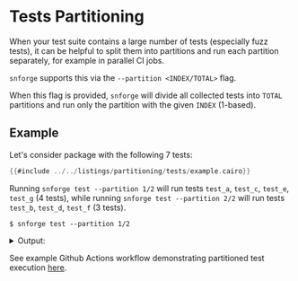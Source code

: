 # Tests Partitioning

When your test suite contains a large number of tests (especially fuzz tests), it can be helpful to split them into partitions and run each partition separately, for example in parallel CI jobs.


`snforge` supports this via the `--partition <INDEX/TOTAL>` flag.

When this flag is provided, `snforge` will divide all collected tests into `TOTAL` partitions and run only the partition with the given `INDEX` (1-based).

## Example

Let's consider package with the following 7 tests:

```rust
{{#include ../../listings/partitioning/tests/example.cairo}}
```

Running `snforge test --partition 1/2` will run tests `test_a`, `test_c`, `test_e`, `test_g` (4 tests), while running `snforge test --partition 2/2` will run tests `test_b`, `test_d`, `test_f` (3 tests).

<!-- { "package_name": "partitioning" } -->
```shell
$ snforge test --partition 1/2
```

<details>
<summary>Output:</summary>

```shell
Collected 4 test(s) from partitioning package
Running 4 test(s) from tests/
[PASS] partitioning_integrationtest::example::test_a ([..])
[PASS] partitioning_integrationtest::example::test_e ([..])
[PASS] partitioning_integrationtest::example::test_c ([..])
[PASS] partitioning_integrationtest::example::test_g ([..])
Running 0 test(s) from src/
Tests: 4 passed, 0 failed, 0 ignored, 0 filtered out

Finished partition run: 1/2
```

</details>


See example Github Actions workflow demonstrating partitioned test execution [here](../appendix/starknet-foundry-github-action.html#workflow-with-partitioned-tests).
